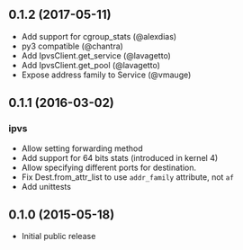 ## 0.1.2 (2017-05-11)

* Add support for cgroup_stats (@alexdias)
* py3 compatible (@chantra)
* Add IpvsClient.get_service (@lavagetto)
* Add IpvsClient.get_pool (@lavagetto)
* Expose address family to Service (@vmauge)

## 0.1.1 (2016-03-02)

### ipvs

* Allow setting forwarding method
* Add support for 64 bits stats (introduced in kernel 4)
* Allow specifying different ports for destination.
* Fix Dest.from_attr_list to use `addr_family` attribute, not `af`
* Add unittests

## 0.1.0 (2015-05-18)

* Initial public release
